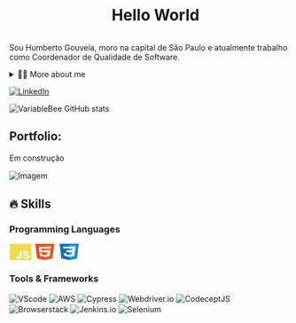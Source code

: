 <!--título-->
<div id="user-content-toc">
  <ul align="center">
    <summary><h1 style="display: inline-block">Hello World</h1></summary>
</div>

<!-- Presentation -->
<p>
  Sou Humberto Gouveia, moro na capital de São Paulo e atualmente trabalho como Coordenador de Qualidade de Software. 
</p>

<!-- Dropdown -->

<details>
  <summary>👨‍💻 More about me</summary>

Tenho 34 anos e sou Graduado em Tecnologia em Sistemas para Internet na Universidade Uninove, apaixonado pela área de qualidade de software.

Com expertise em automação de testes, foco em Agile Testing e implementação de boas práticas. Estou sempre em busca de aprimorar a qualidade e a eficiência dos processos de desenvolvimento.

Ao longo da minha carreira, atuei em diversas áreas, incluindo meios de pagamento, e-commerce, ERP e plataforma de ensino digital. Essa experiência me proporcionou um amplo conhecimento sobre os desafios e requisitos específicos desses setores, permitindo-me desenvolver estratégias de teste eficazes e adaptadas a cada contexto.

Como especialista em Cypress, possuo um profundo conhecimento dessa ferramenta de automação de testes E2E e de API. Utilizo o padrão de projeto Page Object, Cucumber e boas práticas do Clean Code.

Em automação de testes mobile, tenho experiência em ferramentas como Appium, WebdriverIO e CodeceptJS em testes tanto iOS(Iphone) quanto em Android. Em Device Farm uso a plataforma BrowserStack, garantindo a compatibilidade, testes em paralelo, visando a qualidade dos aplicativos em diferentes dispositivos e navegadores.

⚡ Gosto de jogar futebol, tocar violão e guitarra, sair com a esposa, família e amigos. Em dias de chuva, tomar um café quente e jogar X-box. \o/
</details>

<!-- Links -->
[![LinkedIn](https://img.shields.io/badge/LinkedIn-0077B5?style=for-the-badge&logo=linkedin&logoColor=white)](https://www.linkedin.com/in/humberto-gouveia/)

<!-- GithubStats -->
![VariableBee GitHub stats](https://github-readme-stats.vercel.app/api?username=humbertogouveia&show_icons=true&theme=gotham)

<!-- Portfolio -->
## Portfolio:

Em construção

<!-- GIF -->
<p align="left">
  <img align="center" src="https://miro.medium.com/v2/resize:fit:720/format:webp/1*bcWk2I3EL1EWiz0hC7f_LA.gif" alt="Imagem">
</p>

## 🔥 Skills
<!-- Skills: Programming Languages -->
  <div style="flex-basis: 48%;">
    <h3>Programming Languages</h3>
    <img align="center" alt="Js" height="30" width="40" src="https://raw.githubusercontent.com/devicons/devicon/master/icons/javascript/javascript-plain.svg">
    <img align="center" alt="HTML" height="30" width="40" src="https://raw.githubusercontent.com/devicons/devicon/master/icons/html5/html5-original.svg">
    <img align="center" alt="CSS" height="30" width="40" src="https://raw.githubusercontent.com/devicons/devicon/master/icons/css3/css3-original.svg">
  
<!-- Skills: Tools & Frameworks -->
<div style="flex-basis: 48%;">
  <h3>Tools & Frameworks</h3>
  <img align="center" alt="VScode" height="30" width="40" src="https://cdn.jsdelivr.net/gh/devicons/devicon/icons/vscode/vscode-original.svg">
  <img align="center" alt="AWS" height="30" width="40" src="https://asset.brandfetch.io/idkbmH8ed6/idZyvr5luF.jpeg">
  <img align="center" alt="Cypress" height="30" width="40" src="https://asset.brandfetch.io/idIq_kF0rb/idv3zwmSiY.jpeg">
  <img align="center" alt="Webdriver.io" height="30" width="40" src="https://asset.brandfetch.io/idV7ZoyErg/idPvWqIX1T.png">
    <img align="center" alt="CodeceptJS" height="30" width="40" src="https://asset.brandfetch.io/idMe6pMu24/idmUJgqZsr.png">
  <img align="center" alt="Browserstack" height="30" width="40" src="https://asset.brandfetch.io/idgkW_o1rq/id_f4yKLv-.svg">
    <img align="center" alt="Jenkins.io" height="30" width="40" src="https://asset.brandfetch.io/idugaSQYRO/idRzDMld0D.svg">
      <img align="center" alt="Selenium" height="30" width="40" src="https://asset.brandfetch.io/id3uyOwT-S/id8cNSXCgF.svg">


</div>

  
  </div>
